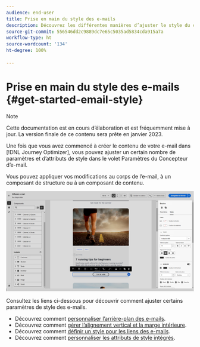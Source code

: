 ```yaml
---
audience: end-user
title: Prise en main du style des e-mails
description: Découvrez les différentes manières d’ajuster le style du contenu des e-mails.
source-git-commit: 556546dd2c9889dc7e65c5035ad5834cda915a7a
workflow-type: ht
source-wordcount: '134'
ht-degree: 100%

---
```


# Prise en main du style des e-mails {#get-started-email-style}

>[!NOTE]
>
>Cette documentation est en cours d’élaboration et est fréquemment mise à jour. La version finale de ce contenu sera prête en janvier 2023.

Une fois que vous avez commencé à créer le contenu de votre e-mail dans [!DNL Journey Optimizer], vous pouvez ajuster un certain nombre de paramètres et d’attributs de style dans le volet Paramètres du Concepteur d’e-mail.

Vous pouvez appliquer vos modifications au corps de l’e-mail, à un composant de structure ou à un composant de contenu.

![](assets/email_designer_content_components_settings.png)

Consultez les liens ci-dessous pour découvrir comment ajuster certains paramètres de style des e-mails.

* Découvrez comment [personnaliser l’arrière-plan des e-mails](backgrounds.md).
* Découvrez comment [gérer l’alignement vertical et la marge intérieure](alignment-and-padding.md).
* Découvrez comment [définir un style pour les liens des e-mails](styling-links.md).
* Découvrez comment [personnaliser les attributs de style intégrés](inline-styling.md).

